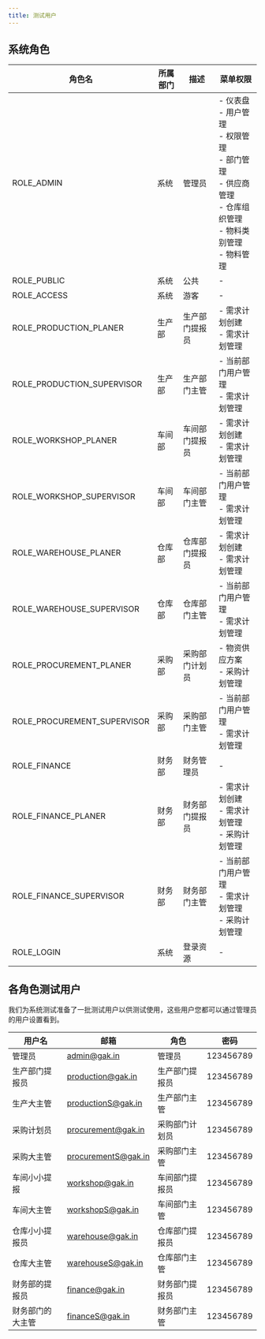 ```yaml
---
title: 测试用户
---
```


## 系统角色

| 角色名 | 所属部门 | 描述 | 菜单权限 |
| ------ | -------- | ---- | ------ |
| ROLE_ADMIN       | 系统 | 管理员 | - 仪表盘<br />- 用户管理<br />- 权限管理<br />- 部门管理<br />- 供应商管理<br />- 仓库组织管理<br />- 物料类别管理<br />- 物料管理 |
| ROLE_PUBLIC | 系统 | 公共 | - |
| ROLE_ACCESS | 系统 | 游客 | - |
| ROLE_PRODUCTION_PLANER | 生产部 | 生产部门提报员 | - 需求计划创建<br />- 需求计划管理 |
| ROLE_PRODUCTION_SUPERVISOR | 生产部 | 生产部门主管 | - 当前部门用户管理<br />- 需求计划管理 |
| ROLE_WORKSHOP_PLANER | 车间部 | 车间部门提报员 | - 需求计划创建<br />- 需求计划管理 |
| ROLE_WORKSHOP_SUPERVISOR | 车间部 | 车间部门主管 | - 当前部门用户管理<br />- 需求计划管理 |
| ROLE_WAREHOUSE_PLANER | 仓库部 | 仓库部门提报员 | - 需求计划创建<br />- 需求计划管理 |
| ROLE_WAREHOUSE_SUPERVISOR | 仓库部 | 仓库部门主管 | - 当前部门用户管理<br />- 需求计划管理 |
| ROLE_PROCUREMENT_PLANER | 采购部 | 采购部门计划员 | - 物资供应方案<br />- 采购计划管理 |
| ROLE_PROCUREMENT_SUPERVISOR | 采购部 | 采购部门主管 | - 当前部门用户管理<br />- 需求计划管理 |
| ROLE_FINANCE | 财务部 | 财务管理员 | - |
| ROLE_FINANCE_PLANER | 财务部 | 财务部门提报员 | - 需求计划创建<br />- 需求计划管理<br />- 采购计划管理 |
| ROLE_FINANCE_SUPERVISOR | 财务部 | 财务部门主管 | - 当前部门用户管理<br />- 需求计划管理<br />- 采购计划管理 |
| ROLE_LOGIN | 系统 | 登录资源 | - |

## 各角色测试用户

我们为系统测试准备了一批测试用户以供测试使用，这些用户您都可以通过管理员的用户设置看到。

| 用户名           | 邮箱                | 角色           | 密码      |
| ---------------- | ------------------- | -------------- | --------- |
| 管理员           | admin@gak.in        | 管理员         | 123456789 |
| 生产部门提报员   | production@gak.in   | 生产部门提报员 | 123456789 |
| 生产大主管       | productionS@gak.in  | 生产部门主管   | 123456789 |
| 采购计划员       | procurement@gak.in  | 采购部门计划员 | 123456789 |
| 采购大主管       | procurementS@gak.in | 采购部门主管   | 123456789 |
| 车间小小提报     | workshop@gak.in     | 车间部门提报员 | 123456789 |
| 车间大主管       | workshopS@gak.in    | 车间部门主管   | 123456789 |
| 仓库小小提报员   | warehouse@gak.in    | 仓库部门提报员 | 123456789 |
| 仓库大主管       | warehouseS@gak.in   | 仓库部门主管   | 123456789 |
| 财务部的提报员   | finance@gak.in      | 财务部门提报员 | 123456789 |
| 财务部门的大主管 | financeS@gak.in     | 财务部门主管   | 123456789 |

